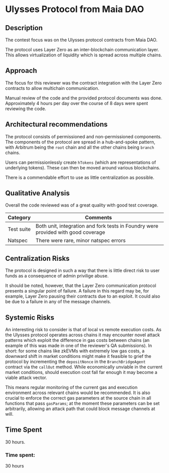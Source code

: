 # Ulysses Protocol from Maia DAO

## Description  

The contest focus was on the Ulysses protocol contracts from Maia DAO.

The protocol uses Layer Zero as an inter-blockchain communication layer. This allows virtualization of liquidity which is spread across multiple chains.

## Approach  

The focus for this reviewer was the contract integration with the Layer Zero contracts to allow multichain communication. 

Manual review of the code and the provided protocol documents was done. Approximately 4 hours per day over the course of 8 days were spent reviewing the code.  

## Architectural recommendations  

The protocol consists of permissioned and non-permissioned components. The components of the protocol are spread in a hub-and-spoke pattern, with Arbitrum being the `root` chain and all the other chains being `branch` chains.

Users can permissionlessly create `hTokens` (which are representations of underlying tokens). These can then be moved around various blockchains. 

There is a commendable effort to use as little centralization as possible.

## Qualitative Analysis  

Overall the code reviewed was of a great quality with good test coverage.

| Category | Comments |
| ---- | ---- |
| Test suite | Both unit, integration and fork tests in Foundry were provided with good coverage | 
| Natspec | There were rare, minor natspec errors |


## Centralization Risks  

The protocol is designed in such a way that there is little direct risk to user funds as a consequence of admin privilige abuse. 

It should be noted, however, that the Layer Zero communication protocol presents a singular point of failure. A failure in this regard may be, for example, Layer Zero pausing their contracts due to an exploit. It could also be due to a failure in any of the message channels.

## Systemic Risks  

An interesting risk to consider is that of local vs remote execution costs. As the Ulysses protocol operates across chains it may encounter novel attack patterns which exploit the difference in gas costs between chains (an example of this was made in one of the reviewer's QA submissions). In short: for some chains like zkEVMs with extremely low gas costs, a downward shift in market conditions might make it feasible to grief the protocol by incrementing the `depositNonce` in the `BranchBridgeAgent` contract via the `callOut` method. While economically unviable in the current market conditions, should execution cost fall far enough it may become a viable attack vector.

This means regular monitoring of the current gas and execution environment across relevant chains would be recommended. It is also crucial to enforce the correct gas parameters at the source chain in all functions that pass `gasParams`; at the moment these parameters can be set arbitrarily, allowing an attack path that could block message channels at will.

## Time Spent  

30 hours.  

### Time spent:
30 hours